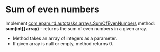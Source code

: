 # Sum of even numbers

Implement [com.epam.rd.autotasks.arrays.SumOfEvenNumbers](src/main/java/com/epam/rd/autotasks/arrays/SumOfEvenNumbers.java) method:
<br><b>sum(int[] array)</b> - returns the sum of even numbers in a given array.

- Method takes an array of integers as a parameter.
- If given array is null or empty, method returns 0.